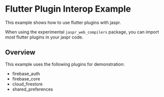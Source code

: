 # Flutter Plugin Interop Example

This example shows how to use flutter plugins with jaspr.

When using the experimental `jaspr_web_compilers` package, you can import _most_ flutter plugins in your jaspr code.

## Overview

This example uses the following plugins for demonstration:

- firebase_auth
- firebase_core
- cloud_firestore
- shared_preferences
